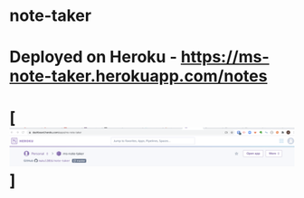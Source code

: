 # note-taker

# Deployed on Heroku - https://ms-note-taker.herokuapp.com/notes

# [![App on Heroku](./images/heroku-note-app.png)]
